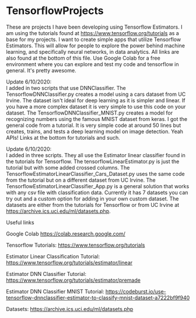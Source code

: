 # TensorflowProjects

These are projects I have been developing using Tensorflow Estimators. I am using the tutorials found at https://www.tensorflow.org/tutorials
as a base for my projects. I want to create simple apps that utilize Tensorflow Estimators. This will allow for people to explore the power behind machine learning, and specifically neural networks, in data analytics. All links are also found at the bottom of this file.
Use Google Colab for a free environment where you can explore and test my code and tensorflow in general. It's pretty awesome.

Update 6/10/2020: <br /> I added in two scripts that use DNNClassifier. The TensorflowDNNClassifier.py creates a model using a cars
dataset from UC Irvine. The dataset isn't ideal for deep learning as it is simpler and linear. If you have a more complex dataset it
is very simple to use this code on your dataset. The TensorflowDNNClassifier_MNIST.py creates a model for recognizing numbers using
the famous MNIST dataset from keras. I got the general code from a tutorial. It is very simple code at around 50 lines but creates, 
trains, and tests a deep learning model on image detection. Yeah APIs! Links at the bottom for tutorials and such.

Update 6/10/2020: <br /> I added in three scripts. They all use the Estimator linear classifier found in the tutorials for Tensorflow. The tensorflowLinearEstimator.py
is just the tutorial but with some added crossed columns. The TensorflowEstimatorLinearClassifier_Cars_Dataset.py uses the same code from the
tutorial but on a different dataset from UC Irvine. The TensorflowEstimatorLinearClassifier_App.py is a general solution that works with any 
csv file with classification data. Currently it has 7 datasets you can try out and a custom option for adding in your own custom dataset. The
datasets are either from the tutorials for Tensorflow or from UC Irvine at https://archive.ics.uci.edu/ml/datasets.php.

Useful links

Google Colab
https://colab.research.google.com/

Tensorflow Tutorials:
https://www.tensorflow.org/tutorials

Estimator Linear Classification Tutorial:
https://www.tensorflow.org/tutorials/estimator/linear

Estimator DNN Classifier Tutorial:
https://www.tensorflow.org/tutorials/estimator/premade

Estimator DNN Classifier MNIST Tutorial:
https://codeburst.io/use-tensorflow-dnnclassifier-estimator-to-classify-mnist-dataset-a7222bf9f940

Datasets:
https://archive.ics.uci.edu/ml/datasets.php

